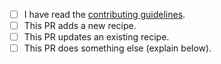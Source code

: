 * [ ] I have read the [contributing guidelines](https://bioconda.github.io/contributing.html).
* [ ] This PR adds a new recipe.
* [ ] This PR updates an existing recipe.
* [ ] This PR does something else (explain below).
